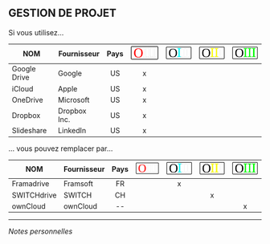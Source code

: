 ## GESTION DE PROJET

Si vous utilisez...

| NOM | Fournisseur | Pays | ![O](../img/OIII-capsule50-0.svg) | ![1](../img/OIII-capsule50-1.svg) | ![2](../img/OIII-capsule50-2.svg) | ![3](../img/OIII-capsule50-3.svg) |
| --- | ----------- | :--: | :--------------------------------: | :--------------------------------: | :--------------------------------: | :--------------------------------: |
| Google Drive | Google | US | x |  |  |  |
| iCloud | Apple | US | x |  |  |  |
| OneDrive | Microsoft | US | x |  |  |  |
| Dropbox | Dropbox Inc. | US | x |  |  |  |
| Slideshare | LinkedIn | US | x |  |  |  |

... vous pouvez remplacer par...

| NOM | Fournisseur | Pays | ![O](../img/OIII-capsule50-0.svg) | ![1](../img/OIII-capsule50-1.svg) | ![2](../img/OIII-capsule50-2.svg) | ![3](../img/OIII-capsule50-3.svg) |
| --- | ----------- | :--: | :--------------------------------: | :--------------------------------: | :--------------------------------: | :--------------------------------: |
| Framadrive | Framsoft | FR |  | x |  |  |
| SWITCHdrive | SWITCH | CH |  |  | x |  |
| ownCloud | ownCloud | -- |  |  |  | x |

---
*Notes personnelles*